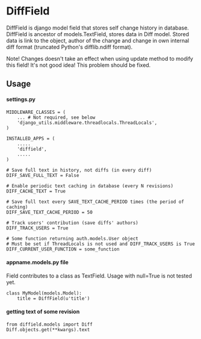 DiffField
============

DiffField is django model field that stores self change history in database. 
DiffField is ancestor of models.TextField, stores data in Diff model.
Stored data is link to the object, author of the change and change in own 
internal diff format (truncated Python's difflib.ndiff format).

Note! Changes doesn't take an effect when using update method to modify this field!
It's not good idea! This problem should be fixed.

Usage
-----

#### settings.py
    MIDDLEWARE_CLASSES = (
        ... # Not required, see below
        'django_utils.middleware.threadlocals.ThreadLocals',
    )
    
    INSTALLED_APPS = (
        .....
        'diffield',
        .....
    )
    
    # Save full text in history, not diffs (in every diff)
    DIFF_SAVE_FULL_TEXT = False
    
    # Enable periodic text caching in database (every N revisions)
    DIFF_CACHE_TEXT = True
    
    # Save full text every SAVE_TEXT_CACHE_PERIOD times (the period of caching)
    DIFF_SAVE_TEXT_CACHE_PERIOD = 50
    
    # Track users' contribution (save diffs' authors)
    DIFF_TRACK_USERS = True

    # Some function returning auth.models.User object
    # Must be set if ThreadLocals is not used and DIFF_TRACK_USERS is True
    DIFF_CURRENT_USER_FUNCTION = some_function

#### appname.models.py file
Field contributes to a class as TextField. Usage with null=True is not tested yet.

    class MyModel(models.Model):
        title = DiffField(u'title')
    
#### getting text of some revision
    from diffield.models import Diff
    Diff.objects.get(**kwargs).text
